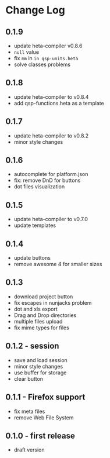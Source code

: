 # Change Log

## 0.1.9

- update heta-compiler v0.8.6
- `null` value
- fix `mm` in `in qsp-units.heta`
- solve classes problems

## 0.1.8

- update heta-compiler to v0.8.4
- add qsp-functions.heta as a template

## 0.1.7

- update heta-compiler to v0.8.2
- minor style changes

## 0.1.6

- autocomplete for platform.json
- fix: remove DnD for buttons
- dot files visualization

## 0.1.5

- update heta-compiler to v0.7.0
- update templates

## 0.1.4

- update buttons
- remove awesome 4 for smaller sizes

## 0.1.3

- download project button
- fix escapes in nunjacks problem
- dot and xls export
- Drag and Drop directories
- multiple files upload
- fix mime types for files

## 0.1.2 - session

- save and load session
- minor style changes
- use buffer for storage
- clear button

## 0.1.1 - Firefox support

- fix meta files
- remove Web File System

## 0.1.0 - first release

- draft version

